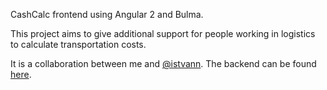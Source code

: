 CashCalc frontend using Angular 2 and Bulma.

This project aims to give additional support for people working in logistics to calculate transportation costs.

It is a collaboration between me and [@istvann](https://github.com/IstvanN).
The backend can be found [here](https://github.com/IstvanN/cashcalc-backend).
